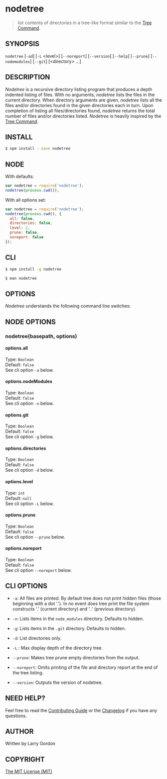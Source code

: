 # nodetree

> list contents of directories in a tree-like format similar to the [Tree Command](http://mama.indstate.edu/users/ice/tree/).


## SYNOPSIS

`nodetree`  \[`-ad`\]  \[`-L`  \<level>] \[`--noreport`] \[`--version`] \[`--help`] \[`--prune`] \[`--nodemodules`\] \[`--git`\] \[\<directory> ...]


## DESCRIPTION

_Nodetree_ is a recursive directory listing program that produces a depth indented listing of files. With no arguments, _nodetree_ lists the files in the current directory. When directory arguments are given, _nodetree_ lists all the files and/or directories found in the given directories each in turn. Upon completion of listing all files/directories found, _nodetree_ returns the total number of files and/or directories listed. _Nodetree_ is heavily inspired by the [Tree Command](http://mama.indstate.edu/users/ice/tree/).

## INSTALL

```sh
$ npm install --save nodetree
```

## NODE

With defaults:
```js
var nodetree = require('nodetree');
nodetree(process.cwd());
```

With all options set:
```js
var nodetree = require('nodetree');
nodetree(process.cwd(), {
  all: false,
  directories: false,
  level: 2,
  prune: false,
  noreport: false
});
```


## CLI

```sh
$ npm install -g nodetree
```

```sh
$ man nodetree
```

## OPTIONS

_Nodetree_ understands the following command line switches:


## NODE OPTIONS

### nodetree(basepath, options)

#### options.all
Type: `Boolean`  
Default: `false`  
See cli option `-a` below.  

#### options.nodeModules
Type: `Boolean`  
Default: `false`  
See cli option `-n` below.  

#### options.git
Type: `Boolean`  
Default: `false`  
See cli option `-g` below.  

#### options.directories ####
Type: `Boolean`  
Default: `false`  
See cli option `-d` below.  

#### options.level
Type: `int`  
Default: `null`  
See cli option `-L` below.  

#### options.prune
Type: `Boolean`  
Default: `false`  
See cli option `--prune` below.  

#### options.noreport
Type: `Boolean`  
Default: `false`  
See cli option `--noreport` below.  

## CLI OPTIONS

  * `-a`:
    All files are printed. By default tree does not print hidden files (those beginning with a dot '.'). In no event does tree print the file system constructs '.' (current directory) and '..' (previous directory).
    
  * `-n`:
    Lists items in the `node_modules` directory. Defaults to hidden.

  * `-g`:
    Lists items in the `.git` directory. Defaults to hidden.

  * `-d`:
    List directories only.

  * `-L` <level>:
    Max display depth of the directory tree.

  * `--prune`:
    Makes tree prune empty directories from the output.

  * `--noreport`:
    Omits printing of the file and directory report at the end of the tree listing.

  * `--version`:
    Outputs the version of nodetree.

## NEED HELP?

Feel free to read the [Contributing Guide][contributing] or the [Changelog][changelog] if you have any questions.

## AUTHOR

  Written by Larry Gordon


## COPYRIGHT

  [The MIT License (MIT)](http://psyrendust.mit-license.org/2014)

[changelog]: https://github.com/psyrendust/nodetree/blob/master/CHANGELOG.md
[contributing]: https://github.com/psyrendust/nodetree/blob/master/CONTRIBUTING.md
